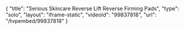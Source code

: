 {
    "title": "Serious Skincare Reverse Lift Reverse Firming Pads",
    "type": "solo",
    "layout": "iframe-static",
    "videoId": "99837818",
    "url": "\/tvpembed\/99837818"
}